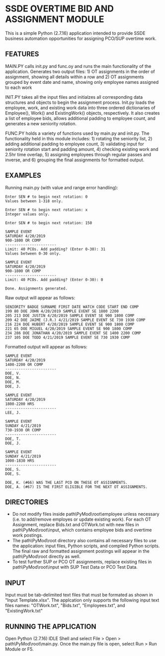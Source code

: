SSDE OVERTIME BID AND ASSIGNMENT MODULE
==========================
This is a simple Python (2.7.16) application intended to provide SSDE business 
automation opportunities for assigning PCO/SUP overtime work.

FEATURES
--------------------------
MAIN.PY
calls init.py and func.oy and runs the main functionality of the application. 
Generates two output files: 1) OT assignments in the order of assignment, 
showing all details within a row and 2) OT assignments grouped by event date and
name, showing only employee names assigned to each work

INIT.PY
takes all the input files and initialzes all corresponding 
data structures and objects to begin the assignment process. Init.py loads the
employee, work, and existing work data into three ordered dictionaries of 
Employee(), Work() and ExistingWork() objects, respectively. It also creates
a list of employee bids, allows additional padding to employee count, and 
generates a new seniority rotation.

FUNC.PY
holds a variety of functions used by main.py and init.py. 
The functionality held in this module includes: 1) rotating the seniority list, 
2) adding additional padding to employee count, 3) validating input for 
seniority rotation start and padding amount, 4) checking existing work and 
2.5hr time overlap, 5) assigning employees through regular passes and inverse, 
and 6) grouping the final assignments for formatted output.

EXAMPLES
--------------------------
Running main.py (with value and range error handling):

	Enter SEN # to begin next rotation: 0
	Values between 1-318 only.

	Enter SEN # to begin next rotation: x
	Integer values only.

	Enter SEN # to begin next rotation: 150

	SAMPLE EVENT
	SATURDAY 4/20/2019
	900-1800 OR COMP
	-----------------------
	Limit: 40 PCOs. Add padding? (Enter 0-30): 31
	Values between 0-30 only.

	SAMPLE EVENT
	SATURDAY 4/20/2019
	900-1800 OR COMP
	-----------------------
	Limit: 40 PCOs. Add padding? (Enter 0-30): 0

	Done. Assignments generated.

Raw output will appear as follows:

	SENIORITY BADGE SURNAME FIRST DATE WATCH CODE START END COMP
	199 80 DOE JOHN 4/20/2019 SAMPLE EVENT SE 1800 2200	
	205 213 DOE JUSTIN 4/20/2019 SAMPLE EVENT SE 900 1800 COMP
	209 42 DOE JAIME (J.R.) 4/21/2019 SAMPLE EVENT SE 730 1930 COMP
	216 224 DOE HUBERT 4/20/2019 SAMPLE EVENT SE 900 1800 COMP
	221 65 DOE MIGUEL 4/20/2019 SAMPLE EVENT SE 900 1800 COMP
	234 286 DOE JONATHAN 4/20/2019 SAMPLE EVENT SE 1400 2200 COMP
	237 105 DOE TODD 4/21/2019 SAMPLE EVENT SE 730 1930 COMP

Formatted output will appear as follows:

	SAMPLE EVENT
	SATURDAY 4/20/2019
	1400-2200 OR COMP
	-----------------------
	DOE, V.
	DOE, N.
	DOE, M.
	DOE, J.

	SAMPLE EVENT
	SATURDAY 4/20/2019
	1800-2200 HRS
	-----------------------
	LEE, J.

	SAMPLE EVENT
	SUNDAY 4/21/2019
	730-1930 OR COMP
	-----------------------
	DOE, T.
	DOE, J.

	SAMPLE EVENT
	SUNDAY 4/21/2019
	1000-1830 HRS
	-----------------------
	DOE, S.
	DOE, S.
	
	DOE, K. (#66) WAS THE LAST PCO ON THESE OT ASSIGNMENTS.
	DOE, A. (#67) IS THE FIRST ELIGIBLE FOR THE NEXT OT ASSIGNMENTS.

DIRECTORIES
--------------------------
- Do not modify files inside path\PyMod\root\employee unless necessary (i.e. to 
add/remove employes or update existing work). For each OT Assignment, replace
Bids.txt and OTWork.txt with new files in path\PyMod\root\input, which contains
employee bids and overtime work postings.
- The path\PyMod\root directory also contains all necessary files to use the 
application: input files, Python scripts, and compiled Python scripts. The final
raw and formatted assignment postings will appear in the path\PyMod\root directly
as well. 
- To test further SUP or PCO OT assignments, replace existing files in
path\PyMod\root\input with SUP Test Data or PCO Test Data.

INPUT
--------------------------
Input must be tab-delimited text files that must be formated as shown in "Input Template.xlsx". The applcation only supports the following input text files names: "OTWork.txt", "Bids.txt", "Employees.txt", and "ExistingWork.txt"

RUNNING THE APPLICATION
--------------------------
Open Python (2.7.16) IDLE Shell and select File > Open > path\PyMod\root\main.py. Once the main.py file is open, select Run > Run Module or F5.
